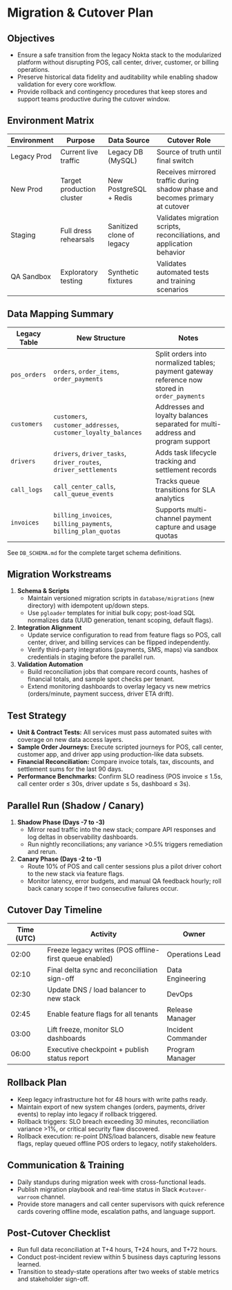 # Migration & Cutover Plan

## Objectives
- Ensure a safe transition from the legacy Nokta stack to the modularized platform without disrupting POS, call center, driver, customer, or billing operations.
- Preserve historical data fidelity and auditability while enabling shadow validation for every core workflow.
- Provide rollback and contingency procedures that keep stores and support teams productive during the cutover window.

## Environment Matrix
| Environment | Purpose | Data Source | Cutover Role |
|-------------|---------|-------------|--------------|
| Legacy Prod | Current live traffic | Legacy DB (MySQL) | Source of truth until final switch |
| New Prod    | Target production cluster | New PostgreSQL + Redis | Receives mirrored traffic during shadow phase and becomes primary at cutover |
| Staging     | Full dress rehearsals | Sanitized clone of legacy | Validates migration scripts, reconciliations, and application behavior |
| QA Sandbox  | Exploratory testing | Synthetic fixtures | Validates automated tests and training scenarios |

## Data Mapping Summary
| Legacy Table | New Structure | Notes |
|--------------|---------------|-------|
| `pos_orders` | `orders`, `order_items`, `order_payments` | Split orders into normalized tables; payment gateway reference now stored in `order_payments` |
| `customers` | `customers`, `customer_addresses`, `customer_loyalty_balances` | Addresses and loyalty balances separated for multi-address and program support |
| `drivers` | `drivers`, `driver_tasks`, `driver_routes`, `driver_settlements` | Adds task lifecycle tracking and settlement records |
| `call_logs` | `call_center_calls`, `call_queue_events` | Tracks queue transitions for SLA analytics |
| `invoices` | `billing_invoices`, `billing_payments`, `billing_plan_quotas` | Supports multi-channel payment capture and usage quotas |

See `DB_SCHEMA.md` for the complete target schema definitions.

## Migration Workstreams
1. **Schema & Scripts**
   - Maintain versioned migration scripts in `database/migrations` (new directory) with idempotent up/down steps.
   - Use `pgloader` templates for initial bulk copy; post-load SQL normalizes data (UUID generation, tenant scoping, default flags).
2. **Integration Alignment**
   - Update service configuration to read from feature flags so POS, call center, driver, and billing services can be flipped independently.
   - Verify third-party integrations (payments, SMS, maps) via sandbox credentials in staging before the parallel run.
3. **Validation Automation**
   - Build reconciliation jobs that compare record counts, hashes of financial totals, and sample spot checks per tenant.
   - Extend monitoring dashboards to overlay legacy vs new metrics (orders/minute, payment success, driver ETA drift).

## Test Strategy
- **Unit & Contract Tests:** All services must pass automated suites with coverage on new data access layers.
- **Sample Order Journeys:** Execute scripted journeys for POS, call center, customer app, and driver app using production-like data subsets.
- **Financial Reconciliation:** Compare invoice totals, tax, discounts, and settlement sums for the last 90 days.
- **Performance Benchmarks:** Confirm SLO readiness (POS invoice ≤ 1.5s, call center order ≤ 30s, driver update ≤ 5s, dashboard ≤ 3s).

## Parallel Run (Shadow / Canary)
1. **Shadow Phase (Days -7 to -3)**
   - Mirror read traffic into the new stack; compare API responses and log deltas in observability dashboards.
   - Run nightly reconciliations; any variance >0.5% triggers remediation and rerun.
2. **Canary Phase (Days -2 to -1)**
   - Route 10% of POS and call center sessions plus a pilot driver cohort to the new stack via feature flags.
   - Monitor latency, error budgets, and manual QA feedback hourly; roll back canary scope if two consecutive failures occur.

## Cutover Day Timeline
| Time (UTC) | Activity | Owner |
|------------|----------|-------|
| 02:00      | Freeze legacy writes (POS offline-first queue enabled) | Operations Lead |
| 02:10      | Final delta sync and reconciliation sign-off | Data Engineering |
| 02:30      | Update DNS / load balancer to new stack | DevOps |
| 02:45      | Enable feature flags for all tenants | Release Manager |
| 03:00      | Lift freeze, monitor SLO dashboards | Incident Commander |
| 06:00      | Executive checkpoint + publish status report | Program Manager |

## Rollback Plan
- Keep legacy infrastructure hot for 48 hours with write paths ready.
- Maintain export of new system changes (orders, payments, driver events) to replay into legacy if rollback triggered.
- Rollback triggers: SLO breach exceeding 30 minutes, reconciliation variance >1%, or critical security flaw discovered.
- Rollback execution: re-point DNS/load balancers, disable new feature flags, replay queued offline POS orders to legacy, notify stakeholders.

## Communication & Training
- Daily standups during migration week with cross-functional leads.
- Publish migration playbook and real-time status in Slack `#cutover-warroom` channel.
- Provide store managers and call center supervisors with quick reference cards covering offline mode, escalation paths, and language support.

## Post-Cutover Checklist
- Run full data reconciliation at T+4 hours, T+24 hours, and T+72 hours.
- Conduct post-incident review within 5 business days capturing lessons learned.
- Transition to steady-state operations after two weeks of stable metrics and stakeholder sign-off.
